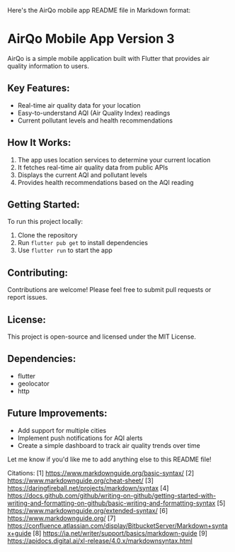 Here's the AirQo mobile app README file in Markdown format:

# AirQo Mobile App Version 3

AirQo is a simple mobile application built with Flutter that provides air quality information to users.

## Key Features:

- Real-time air quality data for your location
- Easy-to-understand AQI (Air Quality Index) readings
- Current pollutant levels and health recommendations

## How It Works:

1. The app uses location services to determine your current location
2. It fetches real-time air quality data from public APIs
3. Displays the current AQI and pollutant levels
4. Provides health recommendations based on the AQI reading

## Getting Started:

To run this project locally:

1. Clone the repository
2. Run `flutter pub get` to install dependencies
3. Use `flutter run` to start the app

## Contributing:

Contributions are welcome! Please feel free to submit pull requests or report issues.

## License:

This project is open-source and licensed under the MIT License.

## Dependencies:

- flutter
- geolocator
- http

## Future Improvements:

- Add support for multiple cities
- Implement push notifications for AQI alerts
- Create a simple dashboard to track air quality trends over time

Let me know if you'd like me to add anything else to this README file!

Citations:
[1] https://www.markdownguide.org/basic-syntax/
[2] https://www.markdownguide.org/cheat-sheet/
[3] https://daringfireball.net/projects/markdown/syntax
[4] https://docs.github.com/github/writing-on-github/getting-started-with-writing-and-formatting-on-github/basic-writing-and-formatting-syntax
[5] https://www.markdownguide.org/extended-syntax/
[6] https://www.markdownguide.org/
[7] https://confluence.atlassian.com/display/BitbucketServer/Markdown+syntax+guide
[8] https://ia.net/writer/support/basics/markdown-guide
[9] https://apidocs.digital.ai/xl-release/4.0.x/markdownsyntax.html
